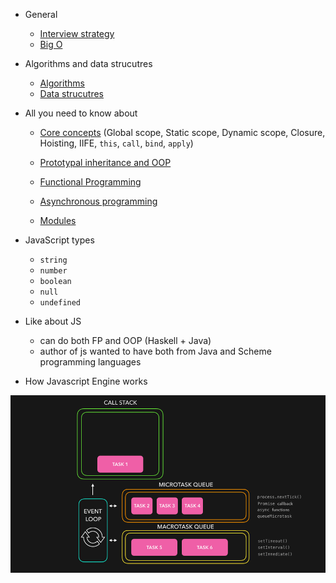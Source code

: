 - General

  - [Interview strategy](strategy.md)
  - [Big O](theory/big-o.md)

- Algorithms and data strucutres

  - [Algorithms](algo.md)
  - [Data strucutres](ds.md)

- All you need to know about

  - [Core concepts](theory/core.md) (Global scope, Static scope, Dynamic scope, Closure, Hoisting, IIFE, `this`, `call`, `bind`, `apply`)

  - [Prototypal inheritance and OOP](theory/oop-proto-inheritance.md)

  - [Functional Programming](theory/fp.md)
  
  - [Asynchronous programming](theory/async.md)
  
  - [Modules](theory/modules.md)

- JavaScript types

  - `string`
  - `number`
  - `boolean`
  - `null`
  - `undefined`
  
- Like about JS

  - can do both FP and OOP (Haskell + Java)
  - author of js wanted to have both from Java and Scheme programming languages

- How Javascript Engine works

![](assets/js.gif)